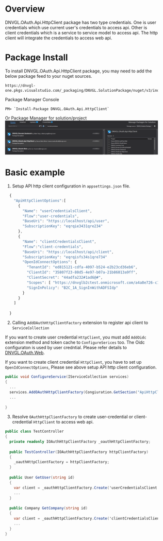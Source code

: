 # Overview
DNVGL.OAuth.Api.HttpClient package has two type credentials. One is user credentials which use current user's credentials to access api. Other is client credentials which is a service to service model to access api. The http client will integrate the credentials to access web api.   

# Package Install

To install DNVGL.OAuth.Api.HttpClient package, you may need to add the below package feed to your nuget sources.

```
https://dnvgl-one.pkgs.visualstudio.com/_packaging/DNVGL.SolutionPackage/nuget/v3/index.json
```

Package Manager Console
```
PM> `Install-Package DNVGL.OAuth.Api.HttpClient`
```
Or Package Manager for solution/project
![](../images/dnvgl.oauth.api.httpclient/add-package.png)

# Basic example

1. Setup API http client configuration in `appsettings.json` file.  

```js
  {
    "ApiHttpClientOptions":[
      {
        "Name": "userCredentialsClient",
        "Flow":"user-credentials",
        "BaseUri": "https://localhost/api/user",
        "SubscriptionKey": "eqrqie3431qre234"
      },
      {
        "Name": "clientCredentialsClient",
        "Flow":"client-credentials",
        "BaseUri": "https://localhost/api/client",
        "SubscriptionKey": "eqrqisfs34s1qre734"
        "OpenIdConnectOptions": {
          "TenantId": "ed815121-cdfa-4097-b524-e2b23cd36eb6",
          "ClientId": "35807f23-80d5-4e97-b07a-21b86013a9ff",
          "ClientSecret": "44adfa232#1ad6@#",
          "Scopes": [ "https://dnvglb2ctest.onmicrosoft.com/a4a8e726-c1cc-407c-83a0-4ce37f1ce130/user_impersonation", "offline_access" ],
          "SignInPolicy": "B2C_1A_SignInWithADFSIdp"
        }
      }
    ]

  }

```
2. Calling `AddOAuthHttpClientFactory` extension to register api client to `ServiceCollection`

If you want to create user credential `HttpClient`, you must add `AddOidc` extension method and token cache to `ConfigureSerices` too. The Oidc configuraton is used by user credntial. Please refer details to [DNVGL.OAuth.Web](./DNVGL.OAuth.Web.md). 

If you want to create client credential `HttpClient`, you have to set up `OpenIdConnectOptions`, Please see above setup API http client configuration.  

```cs
public void ConfigureService(IServiceCollection services)
{
  ...
  services.AddOAuthHttpClientFactory(Congiuration.GetSection("ApiHttpClientOptions").Get<IEnumerable<OAuthHttpClientFactoryOptions>>());
  ...

}
```


3. Resolve `OAuthHttpClientFactory` to create user-credential or client-credential `HttpClient` to access web api. 
```cs
public class TestController
{
  private readonly IOAuthHttpClientFactory _oauthHttpClientFactory;

  public TestController(IOAuthHttpClientFactory httpClientFactory)
  {
    _oauthHttpClientFactory = httpClientFactory;
  }

  public User GetUser(string id)
  {
    var client = _oauthHttpClientFactory.Create('userCredentialsClient');
    ...
  }

  public Company GetCompany(string id)
  {
    var client = _oauthHttpClientFactory.Create('clientCredentialsClient');
    ...
  }
}

```





